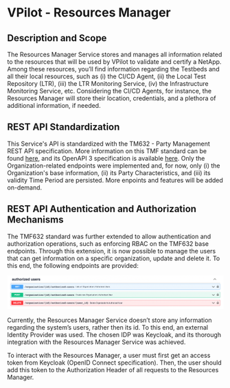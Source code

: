 # VPilot - Resources Manager

## Description and Scope
The Resources Manager Service stores and manages all information related to the resources that will be used by VPilot to validate and certify a NetApp. Among these resources, you’ll find information regarding the Testbeds and all their local resources, such as (i) the CI/CD Agent, (ii) the Local Test Repository (LTR), (iii) the LTR Monitoring Service, (iv) the Infrastructure Monitoring Service, etc. Considering the CI/CD Agents, for instance, the Resources Manager will store their location, credentials, and a plethora of additional information, if needed.


## REST API Standardization

This Service's API is standardized with the TM632 - Party Management REST API specification. More information on this TMF standard can be found [here](https://www.tmforum.org/resources/standard/tmf632-party-management-api-rest-specification-r19-0-0/), and its OpenAPI 3 specification is available [here](https://tmf-open-api-table-documents.s3.eu-west-1.amazonaws.com/OpenApiTable/4.0.0/swagger/TMF632-Party-v4.0.0.swagger.json). Only the Organization-related endpoints were implemented and, for now, only (i) the Organization's base information, (ii) its Party Characteristics, and (iii) its validity Time Period are persisted. More enpoints and features will be added on-demand.

## REST API Authentication and Authorization Mechanisms

The TMF632 standard was further extended to allow authentication and authorization operations, such as enforcing RBAC on the TMF632 base endpoints. Through this extension, it is now possible to manage the users that can get information on a specific organization, update and delete it. To this end, the following endpoints are provided:

![TMF632 Standard Extension](Docs/img/TMF632ExpansionNewEndpoints.png "TMF632 Standard Extension")


Currently, the Resources Manager Service doesn’t store any information regarding the system’s users, rather then its id. To this end, an external Identity Provider was used. The chosen IDP was Keycloak, and its thorough integration with the Resources Manager Service was achieved. 
 
To interact with the Resources Manager, a user must first get an access token from Keycloak (OpenID Connect specification). Then, the user should add this token to the Authorization Header of all requests to the Resources Manager.
